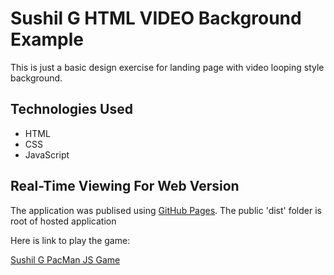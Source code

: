 # Sushil G HTML VIDEO Background Example

This is just a basic design exercise for landing page with video looping style background.


## Technologies Used

- HTML
- CSS 
- JavaScript

## Real-Time Viewing For Web Version

The application was publised using [GitHub Pages](https://pages.github.com/). The public 'dist' folder is root of hosted application

Here is link to play the game:

[Sushil G PacMan JS Game](https://susgupta.github.io/html_video_background/)
